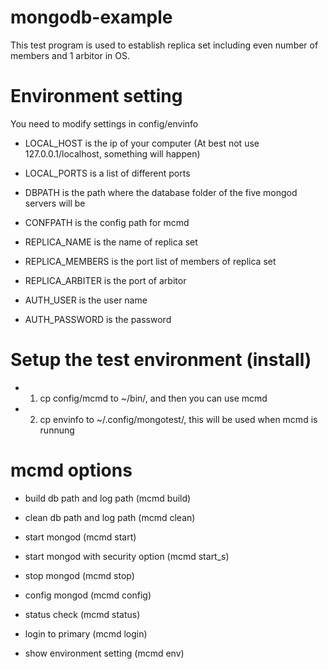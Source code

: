 # mongodb-example
This test program is used to establish replica set including even number of members and 1 arbitor in OS.  

# Environment setting

You need to modify settings in config/envinfo  
- LOCAL_HOST is the ip of your computer (At best not use 127.0.0.1/localhost, something will happen)  
- LOCAL_PORTS is a list of different ports  
  
- DBPATH is the path where the database folder of the five mongod servers will be  
- CONFPATH is the config path for mcmd  
  
- REPLICA_NAME is the name of replica set  
- REPLICA_MEMBERS is the port list of members of replica set  
- REPLICA_ARBITER is the port of arbitor  
  
- AUTH_USER is the user name
- AUTH_PASSWORD is the password
  
# Setup the test environment (install)  
- 1. cp config/mcmd to ~/bin/, and then you can use mcmd  
- 2. cp envinfo to ~/.config/mongotest/, this will be used when mcmd is runnung  
  
# mcmd options
  
* build db path and log path (mcmd build)  
  
* clean db path and log path (mcmd clean)  
  
* start mongod (mcmd start)  
  
* start mongod with security option (mcmd start_s)  
  
* stop mongod (mcmd stop)  
  
* config mongod (mcmd config)  
  
* status check (mcmd status)  
  
* login to primary (mcmd login)  
 
* show environment setting (mcmd env)  

